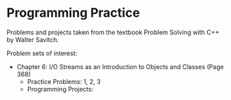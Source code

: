 # Programming Practice

Problems and projects taken from the textbook Problem Solving with C++ by Walter Savitch.

Problem sets of interest:
- Chapter 6: I/O Streams as an Introduction to Objects and Classes (Page 368)
    - Practice Problems: 1, 2, 3
    - Programming Projects: